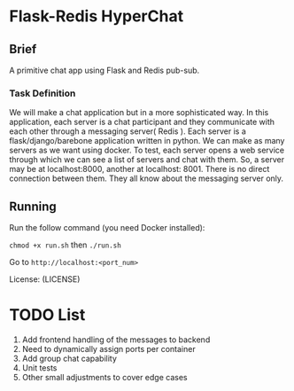 # Flask-Redis HyperChat

## Brief
A primitive chat app using Flask and Redis pub-sub.

### Task Definition
We will make a chat application but in a more sophisticated way.
In this application, each server is a chat participant and they communicate with each other through a messaging server( Redis ).
Each server is a flask/django/barebone application written in python.
We can make as many servers as we want using docker.
To test, each server opens a web service through which we can see a list of servers and chat with them.
So, a server may be at localhost:8000, another at localhost: 8001.
There is no direct connection between them. They all know about the messaging server only.


## Running
Run the follow command (you need Docker installed):

`chmod +x run.sh`
then
`./run.sh`

Go to `http://localhost:<port_num>`

License: (LICENSE)


# TODO List
1. Add frontend handling of the messages to backend 
2. Need to dynamically assign ports per container
3. Add group chat capability
4. Unit tests
5. Other small adjustments to cover edge cases
